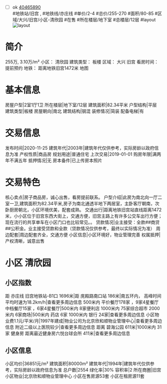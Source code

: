 - [ ] ok [40465890](https://bj.5i5j.com/ershoufang/40465890.html)  
 #地铁站/旧宫 ,  #地铁线/亦庄线
#单价/2-4 #总价/255-270 #面积/80-85   #区域/大兴/旧宫/小区-清欣园 #在售 #所在楼层/地下室 #总楼层/12层 #layout 
![layout](http://image16.5i5j.com/erp/house/4046/40465890/huxing/fbppjcdd9bd22178.jpg_P5.jpg) 
# 简介 
 255万,  3.10万/m² 
小区： 清欣园
建筑类型： 板楼
区域： 大兴 旧宫
看房时间： 提前预约
地铁： 距离地铁旧宫1472米 地图
# 基本信息 
 房屋户型|2室1厅1卫
所在楼层|地下室/12层
建筑面积|82.34平米
户型结构|平层
建筑类型|板楼
房屋朝向|南北
建筑结构|钢混
装修情况|简装
配备电梯|有
# 交易信息 
 发布时间|2020-11-25
建筑年代|2003年|建筑年代仅供参考，实际房龄以政府信息为准
产权性质|商品房
规划用途|普通住宅
上次交易|2019-01-01
购房年限|满两年不满五年
抵押情况|无
房本备件|已上传房本照片
# 交易特色 
 核心卖点|房子商品房，诚心出售，看房提前联系。
户型介绍|此房为南北向一厅二室一卫,建筑面积为82.34平米,房子为南北通透半地下两居室，主卧客厅朝南，次卧厨房朝北，小区环境优美，配套成熟。
交通出行|距离地铁旧宫站直线距离1472米，小小区位于旧宫东西大街上，交通方便，旧宫主路上有许多公交车出行方便；现在流行的共享单车在小区门口也比较常见。。
贷款情况|业主接受：全款##商贷##公积金。业主接受贷款和全款（贷款情况仅供参考，最终以实际情况为准）
周边配套|周边配套齐全，交通方便
小区信息|小区环境好，物业管理完善
权属抵押|产权清晰，诚意出售
# 小区 清欣园
## 小区指数 
 距 亦庄线 旧宫地铁站-B1口 1696米|距 庑殿路南口站 186米|南五环内， 高峰时间平均时速为18.2km/h|查看更多周边信息
500米内 平价餐厅178家 ，9家4星餐厅
中档餐厅15家 ，6家4星餐厅|500米内 8家便利店
1000米内 75家综合超市
2000米内 6家商场|500米内 药店 6家
1000米内 银行 24家|查看更多周边信息
小区物业费1.1元/平米/月|1997年建成|物业公司为北京欣和顺物业管理中心|查看更多周边信息
附近二级以上医院较少|查看更多周边信息
距离 碧海公园 611米|1000米内 31家 健身房
距离最近健身房六悦台球会所 411米|查看更多周边信息
## 小区信息 
 小区均价|36851元/m²
建筑面积|80000m²
建筑年代|1994年|建筑年代仅供参考，实际房龄以政府信息为准
总户数|2554
绿化率|30%
容积率|2
所在商圈|旧宫
小区物业|北京欣和顺物业管理中心
小区在售房源53套
小区在租房源11套
